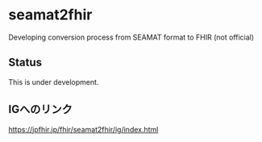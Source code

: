 # seamat2fhir
Developing conversion process from SEAMAT format to FHIR (not official)

## Status

This is under development.

## IGへのリンク
https://jpfhir.jp/fhir/seamat2fhir/ig/index.html

